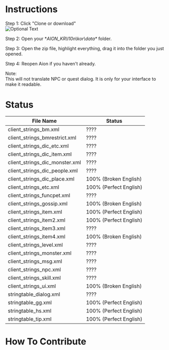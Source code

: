 # Instructions

Step 1: Click "Clone or download"  
![Optional Text](https://puu.sh/z4XYH/1d4940b82b.png)  

Step 2: Open your **AION_KR\l10n\kor\data\** folder.  

Step 3: Open the zip file, highlight everything, drag it into the folder you just opened.  

Step 4: Reopen Aion if you haven't already.  

Note:  
This will not translate NPC or quest dialog.  It is only for your interface to make it readable.  

# Status 

File Name | Status
-------------------------- | --------------------------  
client_strings_bm.xml | ????  
client_strings_bmrestrict.xml | ????  
client_strings_dic_etc.xml | ????  
client_strings_dic_item.xml | ????  
client_strings_dic_monster.xml | ????  
client_strings_dic_people.xml | ????  
client_strings_dic_place.xml | 100% (Broken English)  
client_strings_etc.xml | 100% (Perfect English)  
client_strings_funcpet.xml | ????  
client_strings_gossip.xml | 100% (Broken English)  
client_strings_item.xml | 100% (Perfect English)  
client_strings_item2.xml | 100% (Perfect English) 
client_strings_item3.xml | ????  
client_strings_item4.xml | 100% (Broken English)  
client_strings_level.xml | ????  
client_strings_monster.xml | ????  
client_strings_msg.xml | ????  
client_strings_npc.xml | ????  
client_strings_skill.xml | ????  
client_strings_ui.xml | 100% (Broken English)  
stringtable_dialog.xml | ????  
stringtable_gg.xml | 100% (Perfect English)  
stringtable_hs.xml | 100% (Perfect English)  
stringtable_tip.xml | 100% (Perfect English)  

# How To Contribute
